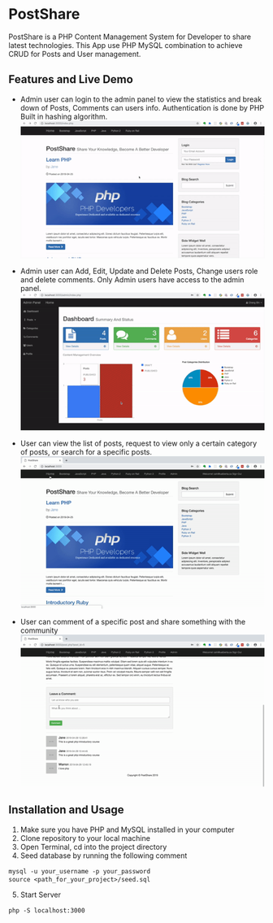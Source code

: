 # PostShare
PostShare is a PHP Content Management System for Developer to share latest technologies. This App use PHP MySQL combination to achieve CRUD for Posts and User management.

## Features and Live Demo
* Admin user can login to the admin panel to view the statistics and break down of Posts, Comments can users info. Authentication is done by PHP Built in hashing algorithm. <br/>
![1](./doc/user.gif)

* Admin user can Add, Edit, Update and Delete Posts, Change users role and delete comments. Only Admin users have access to the admin panel. <br/>
![2](./doc/admin.gif)

* User can view the list of posts, request to view only a certain category of posts, or search for a specific posts. <br/>
![3](./doc/post.gif)

* User can comment of a specific post and share something with the community <br/>
![4](./doc/comment.gif)

## Installation and Usage
1. Make sure you have PHP and MySQL installed in your computer
2. Clone repository to your local machine
3. Open Terminal, cd into the project directory
4. Seed database by running the following comment
```
mysql -u your_username -p your_password
source <path_for_your_project>/seed.sql
```
5. Start Server
```
php -S localhost:3000
```
